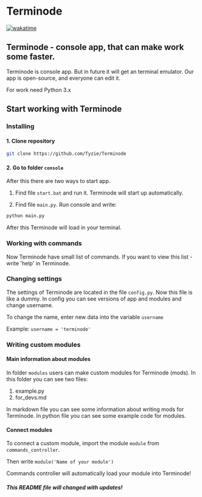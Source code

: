 # Terminode

[![wakatime](https://wakatime.com/badge/user/8cd3262f-0285-4bdc-9986-ca6d4ed03976/project/9be3619a-cf12-44e4-a156-d4f4a376da79.svg)](https://wakatime.com/badge/user/8cd3262f-0285-4bdc-9986-ca6d4ed03976/project/9be3619a-cf12-44e4-a156-d4f4a376da79)

## Terminode - console app, that can make work some faster.
Terminode is console app. But in future it will get an terminal emulator.
Our app is open-source, and everyone can edit it.

For work need Python 3.x

## Start working with Terminode
### Installing
#### 1. Clone repository
``` bash
git clone https://github.com/Tyzie/Terminode
```
#### 2. Go to folder `console`

After this there are two ways to start app.

1. Find file `start.bat` and run it. Terminode will start up automatically.

2. Find file `main.py`. Run console and write:
```python
python main.py
```
After this Terminode will load in your terminal.

### Working with commands
Now Terminode have small list of commands.
If you want to view this list - write 'help' in Terminode.

### Changing settings
The settings of Terminode are located in the file `config.py`.
Now this file is like a dummy. In config you can see versions of app and modules and change username.

To change the name, enter new data into the variable `username`

Example: `username = 'terminode'`

### Writing custom modules
#### Main information about modules
In folder `modules` users can make custom modules for Terminode (mods).
In this folder you can see two files:
1. example.py
2. for_devs.md

In markdown file you can see some information about writing mods for Terminode. In python file you can see some example code for modules.

#### Connect modules
To connect a custom module, import the module `module` from `commands_controller`.

Then write `module('Name of your module')`

Commands controller will automatically load your module into Terminode!

##### This README file will changed with updates!